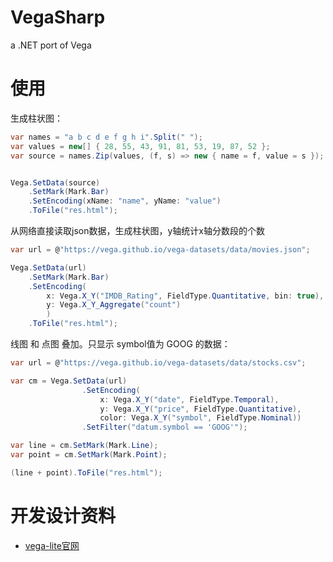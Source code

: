 ﻿# VegaSharp
a .NET port of Vega



# 使用
生成柱状图：
```C#
var names = "a b c d e f g h i".Split(" ");
var values = new[] { 28, 55, 43, 91, 81, 53, 19, 87, 52 };
var source = names.Zip(values, (f, s) => new { name = f, value = s });


Vega.SetData(source)
    .SetMark(Mark.Bar)
    .SetEncoding(xName: "name", yName: "value")
    .ToFile("res.html");
```

从网络直接读取json数据，生成柱状图，y轴统计x轴分数段的个数
```C#
var url = @"https://vega.github.io/vega-datasets/data/movies.json";

Vega.SetData(url)
    .SetMark(Mark.Bar)
    .SetEncoding(
        x: Vega.X_Y("IMDB_Rating", FieldType.Quantitative, bin: true),
        y: Vega.X_Y_Aggregate("count")
        )
    .ToFile("res.html");
```

线图 和 点图 叠加。只显示 symbol值为 GOOG 的数据：
```C#
var url = @"https://vega.github.io/vega-datasets/data/stocks.csv";

var cm = Vega.SetData(url)
                .SetEncoding(
                    x: Vega.X_Y("date", FieldType.Temporal),
                    y: Vega.X_Y("price", FieldType.Quantitative),
                    color: Vega.X_Y("symbol", FieldType.Nominal))
                .SetFilter("datum.symbol == 'GOOG'");

var line = cm.SetMark(Mark.Line);
var point = cm.SetMark(Mark.Point);

(line + point).ToFile("res.html");
```


# 开发设计资料
- [vega-lite官网](https://vega.github.io/vega-lite/)